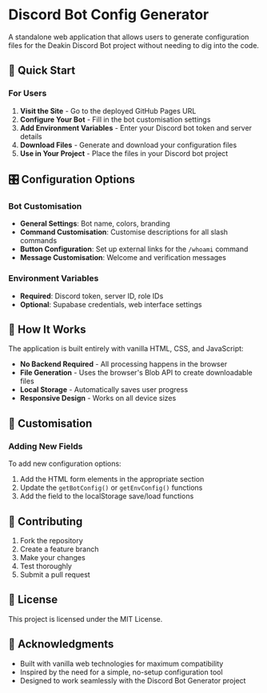 # Discord Bot Config Generator

A standalone web application that allows users to generate configuration files for the Deakin Discord Bot project without needing to dig into the code.

## 🚀 Quick Start

### For Users

1. **Visit the Site** - Go to the deployed GitHub Pages URL
2. **Configure Your Bot** - Fill in the bot customisation settings
3. **Add Environment Variables** - Enter your Discord bot token and server details
4. **Download Files** - Generate and download your configuration files
5. **Use in Your Project** - Place the files in your Discord bot project

## 🎛️ Configuration Options

### Bot Customisation

- **General Settings**: Bot name, colors, branding
- **Command Customisation**: Customise descriptions for all slash commands
- **Button Configuration**: Set up external links for the `/whoami` command
- **Message Customisation**: Welcome and verification messages

### Environment Variables

- **Required**: Discord token, server ID, role IDs
- **Optional**: Supabase credentials, web interface settings

## 🔧 How It Works

The application is built entirely with vanilla HTML, CSS, and JavaScript:

- **No Backend Required** - All processing happens in the browser
- **File Generation** - Uses the browser's Blob API to create downloadable files
- **Local Storage** - Automatically saves user progress
- **Responsive Design** - Works on all device sizes

## 🎨 Customisation

### Adding New Fields

To add new configuration options:

1. Add the HTML form elements in the appropriate section
2. Update the `getBotConfig()` or `getEnvConfig()` functions
3. Add the field to the localStorage save/load functions

## 🤝 Contributing

1. Fork the repository
2. Create a feature branch
3. Make your changes
4. Test thoroughly
5. Submit a pull request

## 📄 License

This project is licensed under the MIT License.

## 🙏 Acknowledgments

- Built with vanilla web technologies for maximum compatibility
- Inspired by the need for a simple, no-setup configuration tool
- Designed to work seamlessly with the Discord Bot Generator project
